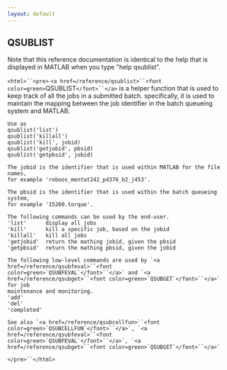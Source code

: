 ```yaml
---
layout: default
---
```


##  QSUBLIST

Note that this reference documentation is identical to the help that is displayed in MATLAB when you type "help qsublist".

`<html>``<pre>`
    `<a href=/reference/qsublist>``<font color=green>`QSUBLIST`</font>``</a>` is a helper function that is used to keep track of all the jobs in a
    submitted batch. specifically, it is used to maintain the mapping between the
    job identifier in the batch queueing system and MATLAB.
 
    Use as
    qsublist('list')
    qsublist('killall')
    qsublist('kill', jobid)
    qsublist('getjobid', pbsid)
    qsublist('getpbsid', jobid)
 
    The jobid is the identifier that is used within MATLAB for the file names,
    for example 'roboos_mentat242_p4376_b2_j453'.
 
    The pbsid is the identifier that is used within the batch queueing system,
    for example '15260.torque'.
 
    The following commands can be used by the end-user.
    'list'      display all jobs
    'kill'      kill a specific job, based on the jobid
    'killall'   kill all jobs
    'getjobid'  return the mathing jobid, given the pbsid
    'getpbsid'  return the mathing pbsid, given the jobid
 
    The following low-level commands are used by `<a href=/reference/qsubfeval>``<font color=green>`QSUBFEVAL`</font>``</a>` and `<a href=/reference/qsubget>``<font color=green>`QSUBGET`</font>``</a>` for job
    maintenance and monitoring.
    'add'
    'del'
    'completed'
 
    See also `<a href=/reference/qsubcellfun>``<font color=green>`QSUBCELLFUN`</font>``</a>`, `<a href=/reference/qsubfeval>``<font color=green>`QSUBFEVAL`</font>``</a>`, `<a href=/reference/qsubget>``<font color=green>`QSUBGET`</font>``</a>`
`</pre>``</html>`


